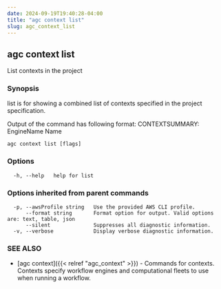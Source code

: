 ```yaml
---
date: 2024-09-19T19:40:28-04:00
title: "agc context list"
slug: agc_context_list
---
```

## agc context list

List contexts in the project

### Synopsis

list is for showing a combined list of contexts specified in
the project specification.

Output of the command has following format:
CONTEXTSUMMARY: EngineName Name


```
agc context list [flags]
```

### Options

```
  -h, --help   help for list
```

### Options inherited from parent commands

```
  -p, --awsProfile string   Use the provided AWS CLI profile.
      --format string       Format option for output. Valid options are: text, table, json
      --silent              Suppresses all diagnostic information.
  -v, --verbose             Display verbose diagnostic information.
```

### SEE ALSO

* [agc context]({{< relref "agc_context" >}})	 - Commands for contexts.
Contexts specify workflow engines and computational fleets to use when running a workflow.


